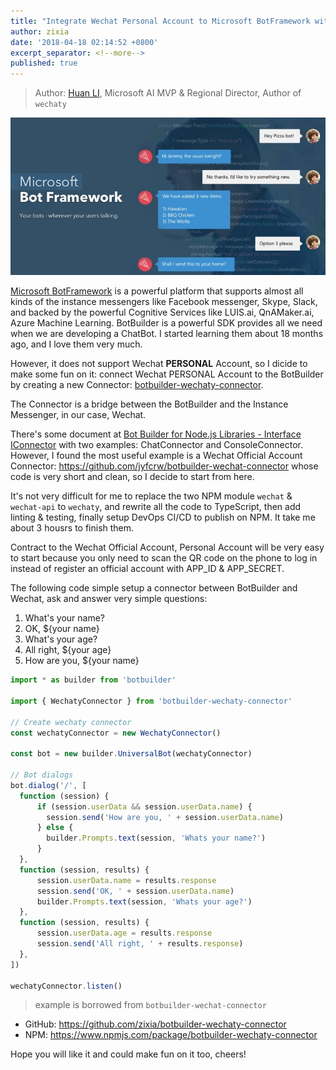 ```yaml
---
title: "Integrate Wechat Personal Account to Microsoft BotFramework with a BotBuilder Wechaty Connector"
author: zixia
date: '2018-04-18 02:14:52 +0800'
excerpt_separator: <!--more-->
published: true
---
```


> Author: [Huan LI](https://github.com/zixia), Microsoft AI MVP & Regional Director, Author of `wechaty`

![BotFramework](/download/2018/botframework.jpg)

[Microsoft BotFramework](https://dev.botframework.com/) is a powerful platform that supports almost all kinds of the instance messengers like Facebook messenger, Skype, Slack, and backed by the powerful Cognitive Services like LUIS.ai, QnAMaker.ai, Azure Machine Learning. BotBuilder is a powerful SDK provides all we need when we are developing a ChatBot. I started learning them about 18 months ago, and I love them very much.

However, it does not support Wechat **PERSONAL** Account, so I dicide to make some fun on it: connect Wechat PERSONAL Account to the BotBuilder by creating a new Connector: [botbuilder-wechaty-connector](https://github.com/zixia/botbuilder-wechaty-connector).

<!--more-->

The Connector is a bridge between the BotBuilder and the Instance Messenger, in our case, Wechat.

There's some document at [Bot Builder for Node.js
Libraries - Interface IConnector](https://docs.botframework.com/en-us/node/builder/chat-reference/interfaces/_botbuilder_d_.iconnector.html) with two examples: ChatConnector and ConsoleConnector. However, I found the most useful example is a Wechat Official Account Connector: https://github.com/jyfcrw/botbuilder-wechat-connector whose code is very short and clean, so I decide to start from here.

It's not very difficult for me to replace the two NPM module `wechat` & `wechat-api` to `wechaty`, and rewrite all the code to TypeScript, then add linting & testing, finally setup DevOps CI/CD to publish on NPM. It take me about 3 housrs to finish them.

Contract to the Wechat Official Account, Personal Account will be very easy to start because you only need to scan the QR code on the phone to log in instead of register an official account with APP_ID & APP_SECRET.

The following code simple setup a connector between BotBuilder and Wechat, ask and answer very simple questions:

1. What's your name?
1. OK, ${your name}
1. What's your age?
1. All right, ${your age}
1. How are you, ${your name}

```ts
import * as builder from 'botbuilder'

import { WechatyConnector } from 'botbuilder-wechaty-connector'

// Create wechaty connector
const wechatyConnector = new WechatyConnector()

const bot = new builder.UniversalBot(wechatyConnector)

// Bot dialogs
bot.dialog('/', [
  function (session) {
      if (session.userData && session.userData.name) {
        session.send('How are you, ' + session.userData.name)
      } else {
        builder.Prompts.text(session, 'Whats your name?')
      }
  },
  function (session, results) {
      session.userData.name = results.response
      session.send('OK, ' + session.userData.name)
      builder.Prompts.text(session, 'Whats your age?')
  },
  function (session, results) {
      session.userData.age = results.response
      session.send('All right, ' + results.response)
  },
])

wechatyConnector.listen()
```

> example is borrowed from `botbuilder-wechat-connector`

* GitHub: https://github.com/zixia/botbuilder-wechaty-connector
* NPM: https://www.npmjs.com/package/botbuilder-wechaty-connector

Hope you will like it and could make fun on it too, cheers!
